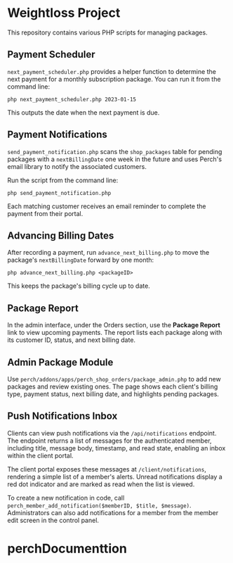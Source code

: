 # Weightloss Project

This repository contains various PHP scripts for managing packages.

## Payment Scheduler

`next_payment_scheduler.php` provides a helper function to determine the next payment
for a monthly subscription package. You can run it from the command line:

```
php next_payment_scheduler.php 2023-01-15
```

This outputs the date when the next payment is due.

## Payment Notifications

`send_payment_notification.php` scans the `shop_packages` table for
pending packages with a `nextBillingDate` one week in the future and uses
Perch's email library to notify the associated customers.

Run the script from the command line:

```
php send_payment_notification.php
```

Each matching customer receives an email reminder to complete the payment
from their portal.

## Advancing Billing Dates

After recording a payment, run `advance_next_billing.php` to move the
package's `nextBillingDate` forward by one month:

```
php advance_next_billing.php <packageID>
```

This keeps the package's billing cycle up to date.

## Package Report

In the admin interface, under the Orders section, use the **Package Report** link to view upcoming payments. The report lists each package along with its customer ID, status, and next billing date.

## Admin Package Module

Use `perch/addons/apps/perch_shop_orders/package_admin.php` to add new packages and review existing ones. The page shows each client's billing type, payment status, next billing date, and highlights pending packages.

## Push Notifications Inbox

Clients can view push notifications via the `/api/notifications` endpoint. The endpoint returns a list of messages for the authenticated member, including title, message body, timestamp, and read state, enabling an inbox within the client portal.

The client portal exposes these messages at `/client/notifications`, rendering a simple list of a member's alerts.
Unread notifications display a red dot indicator and are marked as read when the list is viewed.

To create a new notification in code, call `perch_member_add_notification($memberID, $title, $message)`.
Administrators can also add notifications for a member from the member edit screen in the control panel.


# perchDocumenttion
